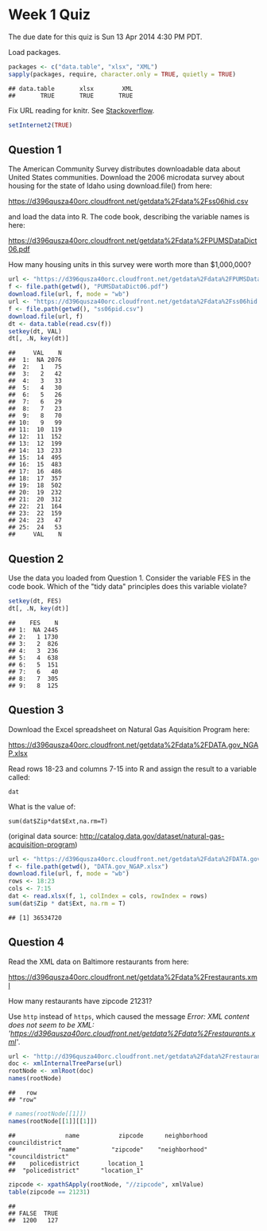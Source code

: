 Week 1 Quiz
===========

The due date for this quiz is Sun 13 Apr 2014 4:30 PM PDT.

Load packages.


```r
packages <- c("data.table", "xlsx", "XML")
sapply(packages, require, character.only = TRUE, quietly = TRUE)
```

```
## data.table       xlsx        XML 
##       TRUE       TRUE       TRUE
```


Fix URL reading for knitr. See [Stackoverflow](http://stackoverflow.com/a/20003380).


```r
setInternet2(TRUE)
```




Question 1
----------
The American Community Survey distributes downloadable data about United States communities. Download the 2006 microdata survey about housing for the state of Idaho using download.file() from here: 

https://d396qusza40orc.cloudfront.net/getdata%2Fdata%2Fss06hid.csv

and load the data into R. The code book, describing the variable names is here: 

https://d396qusza40orc.cloudfront.net/getdata%2Fdata%2FPUMSDataDict06.pdf

How many housing units in this survey were worth more than $1,000,000?


```r
url <- "https://d396qusza40orc.cloudfront.net/getdata%2Fdata%2FPUMSDataDict06.pdf"
f <- file.path(getwd(), "PUMSDataDict06.pdf")
download.file(url, f, mode = "wb")
url <- "https://d396qusza40orc.cloudfront.net/getdata%2Fdata%2Fss06hid.csv"
f <- file.path(getwd(), "ss06pid.csv")
download.file(url, f)
dt <- data.table(read.csv(f))
setkey(dt, VAL)
dt[, .N, key(dt)]
```

```
##     VAL    N
##  1:  NA 2076
##  2:   1   75
##  3:   2   42
##  4:   3   33
##  5:   4   30
##  6:   5   26
##  7:   6   29
##  8:   7   23
##  9:   8   70
## 10:   9   99
## 11:  10  119
## 12:  11  152
## 13:  12  199
## 14:  13  233
## 15:  14  495
## 16:  15  483
## 17:  16  486
## 18:  17  357
## 19:  18  502
## 20:  19  232
## 21:  20  312
## 22:  21  164
## 23:  22  159
## 24:  23   47
## 25:  24   53
##     VAL    N
```



Question 2
----------
Use the data you loaded from Question 1. Consider the variable FES in the code book. Which of the "tidy data" principles does this variable violate?


```r
setkey(dt, FES)
dt[, .N, key(dt)]
```

```
##    FES    N
## 1:  NA 2445
## 2:   1 1730
## 3:   2  826
## 4:   3  236
## 5:   4  638
## 6:   5  151
## 7:   6   40
## 8:   7  305
## 9:   8  125
```



Question 3
----------
Download the Excel spreadsheet on Natural Gas Aquisition Program here: 

https://d396qusza40orc.cloudfront.net/getdata%2Fdata%2FDATA.gov_NGAP.xlsx

Read rows 18-23 and columns 7-15 into R and assign the result to a variable called:

`dat`

What is the value of:

`sum(dat$Zip*dat$Ext,na.rm=T)`

(original data source: http://catalog.data.gov/dataset/natural-gas-acquisition-program)


```r
url <- "https://d396qusza40orc.cloudfront.net/getdata%2Fdata%2FDATA.gov_NGAP.xlsx"
f <- file.path(getwd(), "DATA.gov_NGAP.xlsx")
download.file(url, f, mode = "wb")
rows <- 18:23
cols <- 7:15
dat <- read.xlsx(f, 1, colIndex = cols, rowIndex = rows)
sum(dat$Zip * dat$Ext, na.rm = T)
```

```
## [1] 36534720
```



Question 4
----------
Read the XML data on Baltimore restaurants from here: 

https://d396qusza40orc.cloudfront.net/getdata%2Fdata%2Frestaurants.xml

How many restaurants have zipcode 21231?

Use `http` instead of `https`, which caused the message *Error: XML content does not seem to be XML: 'https://d396qusza40orc.cloudfront.net/getdata%2Fdata%2Frestaurants.xml'*.


```r
url <- "http://d396qusza40orc.cloudfront.net/getdata%2Fdata%2Frestaurants.xml"
doc <- xmlInternalTreeParse(url)
rootNode <- xmlRoot(doc)
names(rootNode)
```

```
##   row 
## "row"
```

```r
# names(rootNode[[1]])
names(rootNode[[1]][[1]])
```

```
##              name           zipcode      neighborhood   councildistrict 
##            "name"         "zipcode"    "neighborhood" "councildistrict" 
##    policedistrict        location_1 
##  "policedistrict"      "location_1"
```

```r
zipcode <- xpathSApply(rootNode, "//zipcode", xmlValue)
table(zipcode == 21231)
```

```
## 
## FALSE  TRUE 
##  1200   127
```

